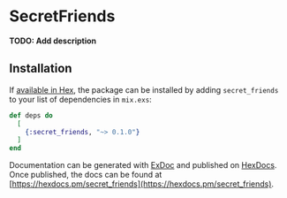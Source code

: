 # SecretFriends

**TODO: Add description**

## Installation

If [available in Hex](https://hex.pm/docs/publish), the package can be installed
by adding `secret_friends` to your list of dependencies in `mix.exs`:

```elixir
def deps do
  [
    {:secret_friends, "~> 0.1.0"}
  ]
end
```

Documentation can be generated with [ExDoc](https://github.com/elixir-lang/ex_doc)
and published on [HexDocs](https://hexdocs.pm). Once published, the docs can
be found at [https://hexdocs.pm/secret_friends](https://hexdocs.pm/secret_friends).

